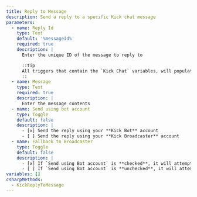 ```yaml
---
title: Reply to Message
description: Send a reply to a specific Kick chat message
parameters:
  - name: Reply Id
    type: Text
    default: '%messageId%'
    required: true
    description: |
      Enter the unique ID of the message to reply to

      ::tip
      All triggers that contain the `Kick Chat` variables, will populate the `%messageId%`{lang=cs} variable
      ::
  - name: Message
    type: Text
    required: true
    description: |
      Enter the message contents
  - name: Send using bot account
    type: Toggle
    default: false
    description: |
      - [x] Send the reply using your **Kick Bot** account
      - [ ] Send the reply using your **Kick Broadcaster** account
  - name: Fallback to Broadcaster
    type: Toggle
    default: false
    description: |
      - [x] If `Send using Bot account` is **checked**, it will attempt to send reply as Kick Bot account and, if unable, then send as Kick Broadcaster.
      - [ ] If `Send using Bot account` is **unchecked**, it will attempt to send reply as Kick Bot account and, if unable, then do **nothing** (i.e. the Kick Bot account is not logged in.
variables: []
csharpMethods:
  - KickReplyToMessage
---
```

